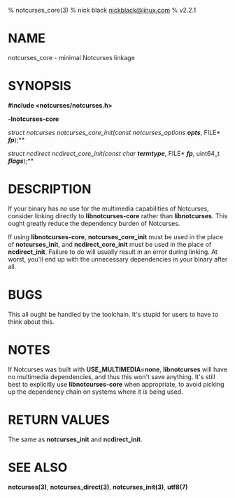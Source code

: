 % notcurses_core(3)
% nick black <nickblack@linux.com>
% v2.2.1

# NAME

notcurses_core - minimal Notcurses linkage

# SYNOPSIS

**#include <notcurses/notcurses.h>**

**-lnotcurses-core**

**struct notcurses* notcurses_core_init(const notcurses_options* ***opts***, FILE* ***fp***);**

**struct ncdirect* ncdirect_core_init(const char* ***termtype***, FILE* ***fp***, uint64_t ***flags***);**

# DESCRIPTION

If your binary has no use for the multimedia capabilities of Notcurses,
consider linking directly to **libnotcurses-core** rather than
**libnotcurses**. This ought greatly reduce the dependency burden of
Notcurses.

If using **libnotcurses-core**, **notcurses_core_init** must be
used in the place of **notcurses_init**, and **ncdirect_core_init** must
be used in the place of **ncdirect_init**. Failure to do will usually
result in an error during linking. At worst, you'll end up with the
unnecessary dependencies in your binary after all.

# BUGS

This all ought be handled by the toolchain. It's stupid for users to have
to think about this.

# NOTES

If Notcurses was built with **USE_MULTIMEDIA=none**, **libnotcurses** will
have no multimedia dependencies, and thus this won't save anything. It's
still best to explicitly use **libnotcurses-core** when appropriate, to
avoid picking up the dependency chain on systems where it *is* being used.

# RETURN VALUES

The same as **notcurses_init** and **ncdirect_init**.

# SEE ALSO

**notcurses(3)**,
**notcurses_direct(3)**,
**notcurses_init(3)**,
**utf8(7)**
